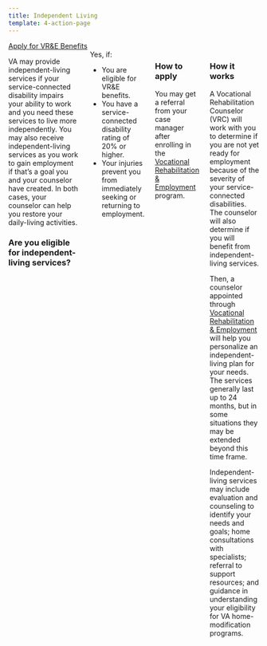 ```yaml
---
title: Independent Living
template: 4-action-page
---
```


<div class="main" role="main" markdown="0">

<div class="action-bar">
  <div class="row">
    <div class="small-12 columns">
      <a class="usa-button-primary va-button-primary" href="/vre/apply-vre/">Apply for VR&amp;E Benefits</a>
    </div>
  </div>
</div>

<div class="section one" markdown="0">
<div class="primary" markdown="0">
<div class="row" markdown="0">
<div class="small-12 medium-8 columns">


<div markdown="1">

VA may provide independent-living services if your service-connected disability impairs your ability to work and you need these services to live more independently. You may also receive independent-living services as you work to gain employment if that’s a goal you and your counselor have created. In both cases, your counselor can help you restore your daily-living activities.

### Are you eligible for independent-living services?
</div>

<div markdown="1">
Yes, if:

- You are eligible for VR&amp;E benefits.
- You have a service-connected disability rating of 20&#37; or higher. 
- Your injuries prevent you from immediately seeking or returning to employment.

</div>

<div markdown="1">

### How to apply
You may get a referral from your case manager after enrolling in the [Vocational Rehabilitation &amp; Employment](/vre/apply-vre/) program.
</div>

<div markdown="1">

### How it works
A Vocational Rehabilitation Counselor (VRC) will work with you to determine if you are not yet ready for employment because of the severity of your service-connected disabilities. The counselor will also determine if you will benefit from independent-living services.

Then, a counselor appointed through [Vocational Rehabilitation &amp; Employment](/vre/apply-vre/) will help you personalize an independent-living plan for your needs. The services generally last up to 24 months, but in some situations they may be extended beyond this time frame. 

Independent-living services may include evaluation and counseling to identify your needs and goals; home consultations with specialists; referral to support resources; and guidance in understanding your eligibility for VA home-modification programs. 


</div>

</div>
</div>
</div>
</div>


